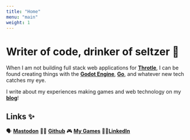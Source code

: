 ```yaml
---
title: "Home"
menu: "main"
weight: 1
---
```


# Writer of code, drinker of seltzer 🥤

When I am not building full stack web applications for **[Throtle](https://throtle.io/)**, I can be found creating things with the **[Godot Engine](https://godotengine.org/)**, **[Go](https://go.dev)**, and whatever new tech catches my eye.

I write about my experiences making games and web technology on my **[blog](/blog)**!

## Links ✨

🗣️ **[Mastodon](https://mastodon.gamedev.place/@kevinyoung)**
👨‍💻 **[Github](https://github.com/KevinStirling/)**
🎮 **[My Games](https://necrokev.itch.io/)**
👨‍💼**[LinkedIn](https://www.linkedin.com/in/kevin-young-5a6386b0/)**
